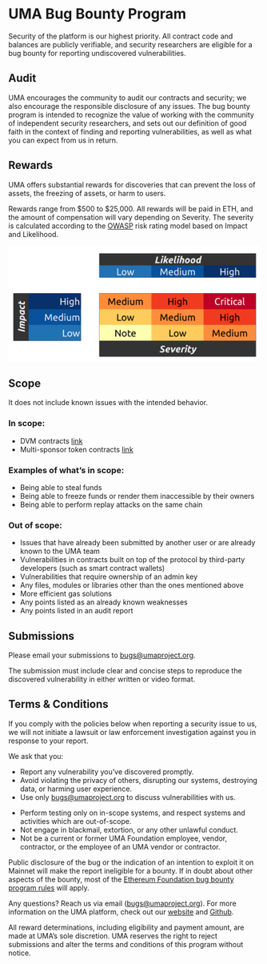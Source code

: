 # UMA Bug Bounty Program

Security of the platform is our highest priority. 
All contract code and balances are publicly verifiable, and security researchers are eligible for a bug bounty for reporting undiscovered vulnerabilities.

## Audit
<!-- TODO: Add details of audit. 
The contracts have been carefully audited by smart contract security experts [names]. 
The audit report can be found [here].
--> 

UMA encourages the community to audit our contracts and security; we also encourage the responsible disclosure of any issues.
The bug bounty program is intended to recognize the value of working with the community of independent security researchers, and sets out our definition of good faith in the context of finding and reporting vulnerabilities, as well as what you can expect from us in return.

## Rewards
UMA offers substantial rewards for discoveries that can prevent the loss of assets, the freezing of assets, or harm to users. 

Rewards range from $500 to $25,000. 
All rewards will be paid in ETH, and the amount of compensation will vary depending on Severity. 
The severity is calculated according to the [OWASP](https://owasp.org/www-project-risk-assessment-framework/) risk rating model based on Impact and Likelihood.

![](severity.png)

## Scope
<!-- TODO: add version name of DVM 
The scope of our bug bounty program includes core smart contracts related to release [v1.0] of the DVM and financial templates. 
-->
It does not include known issues with the intended behavior. 
<!-- TODO: create overview document for system
Please refer to the [readme file] in the repository for an extensive overview of the intended behavior of the system.
--> 

### In scope:
* DVM contracts [link](https://github.com/UMAprotocol/protocol/tree/master/core/contracts/oracle/implementation)
* Multi-sponsor token contracts [link](https://github.com/UMAprotocol/protocol/tree/master/core/contracts/financial-templates/implementation)

### Examples of what’s in scope:
* Being able to steal funds
* Being able to freeze funds or render them inaccessible by their owners
* Being able to perform replay attacks on the same chain

### Out of scope:
* Issues that have already been submitted by another user or are already known to the UMA team
* Vulnerabilities in contracts built on top of the protocol by third-party developers (such as smart contract wallets)
* Vulnerabilities that require ownership of an admin key
* Any files, modules or libraries other than the ones mentioned above
* More efficient gas solutions
* Any points listed as an already known weaknesses
* Any points listed in an audit report

## Submissions
Please email your submissions to bugs@umaproject.org. 

The submission must include clear and concise steps to reproduce the discovered vulnerability in either written or video format. 

## Terms & Conditions
If you comply with the policies below when reporting a security issue to us, we will not initiate a lawsuit or law enforcement investigation against you in response to your report.

We ask that you:
* Report any vulnerability you’ve discovered promptly.
* Avoid violating the privacy of others, disrupting our systems, destroying data, or harming user experience.
* Use only bugs@umaproject.org to discuss vulnerabilities with us.
<!-- TODO: Clarify what "fixed" means 
* Keep the details of any discovered vulnerabilities confidential until they are fixed and publicly announced by the UMA {foundation?, team?} on {Medium, docs.umaproject.org/bugs, twitter, somewhere else?}.
-->
* Perform testing only on in-scope systems, and respect systems and activities which are out-of-scope.
* Not engage in blackmail, extortion, or any other unlawful conduct.
* Not be a current or former UMA Foundation employee, vendor, contractor, or the employee of an UMA vendor or contractor.

Public disclosure of the bug or the indication of an intention to exploit it on Mainnet will make the report ineligible for a bounty. 
If in doubt about other aspects of the bounty, most of the [Ethereum Foundation bug bounty program rules](https://bounty.ethereum.org/) will apply.

Any questions? 
Reach us via email (bugs@umaproject.org). 
For more information on the UMA platform, check out our [website](http://www.umaproject.org) and [Github](https://github.com/UMAprotocol/).

All reward determinations, including eligibility and payment amount, are made at UMA’s sole discretion. 
UMA reserves the right to reject submissions and alter the terms and conditions of this program without notice.
